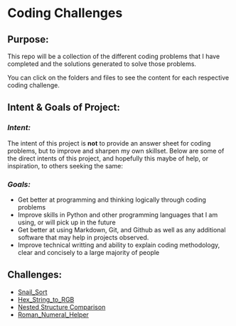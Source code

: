 # Coding Challenges

## Purpose:
This repo will be a collection of the different coding problems that I have completed and the solutions generated to solve those problems. 


You can click on the folders and files to see the content for each respective coding challenge.


## Intent & Goals of Project:


### _Intent:_ 


The intent of this project is **not** to provide an answer sheet for coding problems, but to improve and sharpen my own skillset. Below are some of the direct intents of this project, and hopefully this maybe of help, or inspiration, to others seeking the same:


### _Goals:_


- Get better at programming and thinking logically through coding problems
- Improve skills in Python and other programming languages that I am using, or will pick up in the future
- Get better at using Markdown, Git, and Github as well as any additional software that may help in projects observed.
- Improve technical writting and ability to explain coding methodology, clear and concisely to a large majority of people


## Challenges:


* [Snail_Sort](./Snail_Sort)
* [Hex_String_to_RGB](./Hex_String_to_RGB)
* [Nested Structure Comparison]()
* [Roman_Numeral_Helper](./Roman_Numeral_Helper)
